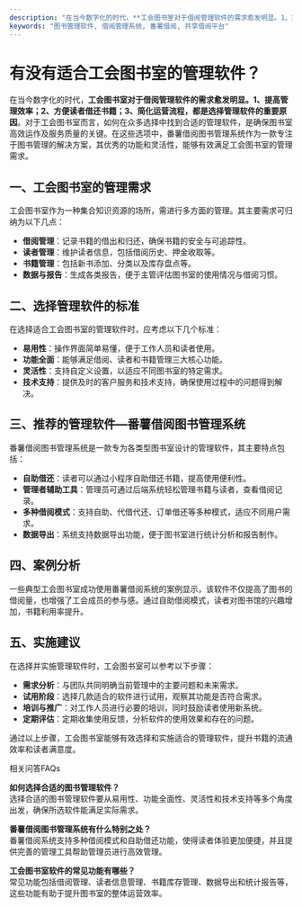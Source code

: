 ```yaml
---
description: "在当今数字化的时代，**工会图书室对于借阅管理软件的需求愈发明显。1、提高管理效率；2、方便读者借还书籍；3、简化运营流程，都是选择管理软件的重要原因**。对于工会图书室而言，如何在众多选择中找到合适的管理软件，是确保图书室高效运作及服务质量的关键。在这些选项中，番薯借阅图书管理系统作为一款专注于图书管理的解决方案，其优秀的功能和灵活性，能够有效满足工会图书室的管理需求。"
keywords: "图书管理软件, 借阅管理系统, 番薯借阅, 共享借阅平台"
---
```

# 有没有适合工会图书室的管理软件？

在当今数字化的时代，**工会图书室对于借阅管理软件的需求愈发明显。1、提高管理效率；2、方便读者借还书籍；3、简化运营流程，都是选择管理软件的重要原因**。对于工会图书室而言，如何在众多选择中找到合适的管理软件，是确保图书室高效运作及服务质量的关键。在这些选项中，番薯借阅图书管理系统作为一款专注于图书管理的解决方案，其优秀的功能和灵活性，能够有效满足工会图书室的管理需求。

## **一、工会图书室的管理需求**

工会图书室作为一种集合知识资源的场所，需进行多方面的管理。其主要需求可归纳为以下几点：

- **借阅管理**：记录书籍的借出和归还，确保书籍的安全与可追踪性。
- **读者管理**：维护读者信息，包括借阅历史、押金收取等。
- **书籍管理**：包括新书添加、分类以及库存盘点等。
- **数据与报告**：生成各类报告，便于主管评估图书室的使用情况与借阅习惯。

## **二、选择管理软件的标准**

在选择适合工会图书室的管理软件时，应考虑以下几个标准：

- **易用性**：操作界面简单易懂，便于工作人员和读者使用。
- **功能全面**：能够满足借阅、读者和书籍管理三大核心功能。
- **灵活性**：支持自定义设置，以适应不同图书室的特定需求。
- **技术支持**：提供及时的客户服务和技术支持，确保使用过程中的问题得到解决。

## **三、推荐的管理软件—番薯借阅图书管理系统**

番薯借阅图书管理系统是一款专为各类型图书室设计的管理软件，其主要特点包括：

- **自助借还**：读者可以通过小程序自助借还书籍，提高使用便利性。
- **管理者辅助工具**：管理员可通过后端系统轻松管理书籍与读者，查看借阅记录。
- **多种借阅模式**：支持自助、代借代还、订单借还等多种模式，适应不同用户需求。
- **数据导出**：系统支持数据导出功能，便于图书室进行统计分析和报告制作。

## **四、案例分析**

一些典型工会图书室成功使用番薯借阅系统的案例显示，该软件不仅提高了图书的借阅量，也增强了工会成员的参与感。通过自助借阅模式，读者对图书馆的兴趣增加，书籍利用率提升。

## **五、实施建议**

在选择并实施管理软件时，工会图书室可以参考以下步骤：

- **需求分析**：与团队共同明确当前管理中的主要问题和未来需求。
- **试用阶段**：选择几款适合的软件进行试用，观察其功能是否符合需求。
- **培训与推广**：对工作人员进行必要的培训，同时鼓励读者使用新系统。
- **定期评估**：定期收集使用反馈，分析软件的使用效果和存在的问题。

通过以上步骤，工会图书室能够有效选择和实施适合的管理软件，提升书籍的流通效率和读者满意度。

相关问答FAQs

**如何选择合适的图书管理软件？**  
选择合适的图书管理软件要从易用性、功能全面性、灵活性和技术支持等多个角度出发，确保所选软件能满足实际需求。

**番薯借阅图书管理系统有什么特别之处？**  
番薯借阅系统支持多种借阅模式和自助借还功能，使得读者体验更加便捷，并且提供完善的管理工具帮助管理员进行高效管理。

**工会图书室软件的常见功能有哪些？**  
常见功能包括借阅管理、读者信息管理、书籍库存管理、数据导出和统计报告等，这些功能有助于提升图书室的整体运营效率。
